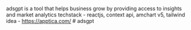 adsgpt is a tool that helps business grow by providing access to insights and market analytics
techstack - reactjs, context api, amchart v5, tailwind
idea - https://apptica.com/
#   a d s g p t  
 